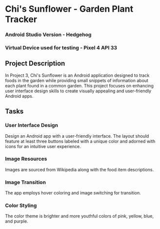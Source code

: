 # Chi's Sunflower - Garden Plant Tracker


### Android Studio Version - Hedgehog
### Virtual Device used for testing - Pixel 4 API 33

## Project Description

In Project 3, Chi's Sunflower is an Android application designed to track foods in the garden while providing small snippets of information about each plant found in a common garden. This project focuses on enhancing user interface design skills to create visually appealing and user-friendly Android apps.

## Tasks

### User Interface Design
Design an Android app with a user-friendly interface. The layout should feature at least three buttons labeled with a unique color and adorned with icons for an intuitive user experience.

### Image Resources
Images are sourced from Wikipedia along with the food item descriptions.

### Image Transition
The app employs hover coloring and image switching for transition.

### Color Styling
The color theme is brighter and more youthful colors of pink, yellow, blue, and purple.
